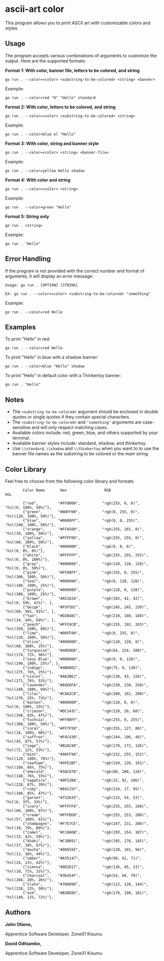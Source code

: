 # ascii-art color

This program allows you to print ASCII art with customizable colors and styles.

## Usage

The program accepts various combinations of arguments to customize the output. Here are the supported formats:

**Format 1: With color, banner file, letters to be colored, and string**

```
go run . --color=<color> <substring-to-be-colored> <string> <banner>
```
Example:
```
go run . --color=red "H" "Hello" standard
```
**Format 2: With color, letters to be colored, and string**
```
go run . --color=<color> <substring-to-be-colored> <string>
```
Example:
```
go run . --color=blue el "Hello"
```

**Format 3: With color, string and banner style**
```
go run . --color=<color> <string> <banner-file> 
```
Example:
```
go run . --color=yellow Hello shadow
```
**Format 4: With color and string**
```
go run . --color=<color> <string>
```
Example:
```
go run . --color=green "Hello"
```

**Format 5: String only**
```
go run . <string>
```

Example:
```
go run . "Hello"
```

## Error Handling

If the program is not provided with the correct number and format of arguments, it will display an error message:

```
Usage: go run . [OPTION] [STRING]

EX: go run . --color=<color> <substring-to-be-colored> "something"
```
Example:
```
go run . --color=red Hello
```

## Examples

To print "Hello" in red:
```
go run . --color=red Hello
```
To print "Hello" in blue with a shadow banner:
```
go run . --color=blue "Hello" shadow
```

To print "Hello" in default color with a Thinkertoy banner:
```
go run . "Hello"
```

## Notes

- The `<substring-to-be-colored>` argument should be enclosed in double quotes or single quotes if they contain special characters.
- The `<substring-to-be-colored>` and `"something"` arguments are case-sensitive and will only respect matching cases.
- Available colors include: red, green, blue, and others supported by your terminal.
- Available banner styles include: standard, shadow, and thinkertoy.
- Use `\\standard`, `\\shadow` and `\\thinkertoy` when you want to to use the banner file names as the substring to be colored or the main string.


## Color Library
Feel free to choose from the following color library and formats

```     
        Color Name       Hex                 RGB                      HSL

		{"red",         "#FF0000",          "rgb(255, 0, 0)",        "hsl(0, 100%, 50%)"},
		{"green",       "#00FF00",          "rgb(0, 255, 0)",        "hsl(120, 100%, 50%)"},
		{"blue",        "#0000FF",          "rgb(0, 0, 255)",        "hsl(240, 100%, 50%)"},
		{"orange",      "#FFA500",          "rgb(255, 165, 0)",      "hsl(39, 100%, 50%)"},
		{"yellow",      "#FFFF00",          "rgb(255, 255, 0)",      "hsl(60, 100%, 50%)"},
		{"black",       "#000000",          "rgb(0, 0, 0)",          "hsl(0, 0%, 0%)"},
		{"white",       "#FFFFFF",          "rgb(255, 255, 255)",    "hsl(0, 0%, 100%)"},
		{"gray",        "#808080",          "rgb(128, 128, 128)",    "hsl(0, 0%, 50%)"},
		{"pink",        "#FF00FF",          "rgb(255, 0, 255)",      "hsl(300, 100%, 50%)"},
		{"teal",        "#008080",          "rgb(0, 128, 128)",      "hsl(180, 100%, 25%)"},
		{"purple",      "#800080",          "rgb(128, 0, 128)",      "hsl(300, 100%, 25%)"},
		{"brown",       "#A52A2A",          "rgb(165, 42, 42)",      "hsl(0, 59%, 41%)", },
		{"beige",       "#F5F5DC",          "rgb(245, 245, 220)",    "hsl(60, 56%, 91%)", },
		{"tan",         "#D2B48C",          "rgb(210, 180, 140)",    "hsl(34, 44%, 69%)", },
		{"peach",       "#FFC0CB",          "rgb(255, 192, 203)",    "hsl(350, 100%, 88%)"},
		{"lime",        "#00FF00",          "rgb(0, 255, 0)",        "hsl(120, 100%, 50%)"},
		{"olive",       "#808000",          "rgb(128, 128, 0)",      "hsl(60, 100%, 25%)"},
		{"turquoise",   "#40E0D0",          "rgb(64, 224, 208)",     "hsl(174, 72%, 56%)"},
		{"navy Blue",   "#000080",          "rgb(0, 0, 128)",        "hsl(240, 100%, 25%)", },
		{"indigo",      "#4B0082",          "rgb(75, 0, 130)",       "hsl(275, 76%, 25%)"},
		{"violet",      "#8A2BE2",          "rgb(138, 43, 226)",     "hsl(271, 76%, 53%)"},
		{"lavender",    "#E6E6FA",          "rgb(230, 230, 250)",    "hsl(240, 100%, 94%)"},
		{"lilac",       "#C8A2C8",          "rgb(200, 162, 200)",    "hsl(270, 25%, 73%)"},
		{"maroon",      "#800000",          "rgb(128, 0, 0)",        "hsl(0, 100%, 25%)"},
		{"crimson",     "#DC143C",          "rgb(220, 20, 60)",      "hsl(348, 83%, 47%)"},
		{"fuchsia",     "#FF00FF",          "rgb(255, 0, 255)",      "hsl(300, 100%, 50%)"},
		{"coral",       "#FF7F50",          "rgb(255, 127, 80)",     "hsl(16, 100%, 66%)"},
		{"saffron",     "#F4C430",          "rgb(244, 196, 48)",     "hsl(45, 87%, 57%)"},
		{"sage",        "#B2AC88",          "rgb(178, 172, 136)",    "hsl(72, 22%, 53%)"},
		{"mint",        "#98FF98",          "rgb(152, 255, 152)",    "hsl(120, 100%, 78%)"},
		{"seafoam",     "#9FE2BF",          "rgb(159, 226, 191)",    "hsl(160, 66%, 75%)"},
		{"emerald",     "#50C878",          "rgb(80, 200, 120)",     "hsl(140, 76%, 55%)"},
		{"sapphire",    "#0F52BA",          "rgb(15, 82, 186)",      "hsl(220, 87%, 39%)"},
		{"ruby",        "#E0115F",          "rgb(224, 17, 95)",      "hsl(340, 85%, 47%)"},
		{"garnet",      "#733635",          "rgb(115, 54, 53)",      "hsl(6, 37%, 33%)"},
		{"ivory",       "#FFFFF0",          "rgb(255, 255, 240)",    "hsl(60, 100%, 97%)"},
		{"cream",       "#FFFDD0",          "rgb(255, 253, 208)",    "hsl(57, 100%, 91%)"},
		{"champagne",   "#F7E7CE",          "rgb(247, 231, 206)",    "hsl(39, 79%, 88%)"},
		{"camel",       "#C19A6B",          "rgb(193, 154, 107)",    "hsl(33, 41%, 59%)"},
		{"khaki",       "#C3B091",          "rgb(195, 176, 145)",    "hsl(37, 34%, 67%)"},
		{"mocha",       "#80655E",          "rgb(128, 101, 94)",     "hsl(13, 16%, 44%)"},
		{"umber",       "#635147",          "rgb(99, 81, 71)",       "hsl(24, 21%, 42%)"},
		{"sienna",      "#882D17",          "rgb(136, 45, 23)",      "hsl(10, 71%, 31%)"},
		{"charcoal",    "#36454F",          "rgb(54, 69, 79)",       "hsl(204, 20%, 26%)"},
		{"slate",       "#708090",          "rgb(112, 128, 144)",    "hsl(210, 13%, 50%)"},
		{"ash",         "#B2BEB5",          "rgb(178, 190, 181)",    "hsl(140, 12%, 72%)"},
```         
## Authors
**John Otieno,**

Apprentice Software Developer, Zone01 Kisumu

**David Odhiambo,**

Apprentice Software Developer, Zone01 Kisumu